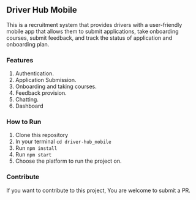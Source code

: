 ## Driver Hub Mobile

This is a recruitment system that provides drivers with a user-friendly mobile app that allows them to submit applications, take onboarding courses, submit feedback, and track the status of application and onboarding plan.

### Features

1. Authentication.
2. Application Submission.
3. Onboarding and taking courses.
4. Feedback provision.
5. Chatting.
6. Dashboard

### How to Run

1. Clone this repository
2. In your terminal `cd driver-hub_mobile`
3. Run `npm install`
4. Run `npm start`
5. Choose the platform to run the project on.

### Contribute

If you want to contribute to this project, You are welcome to submit a PR.
